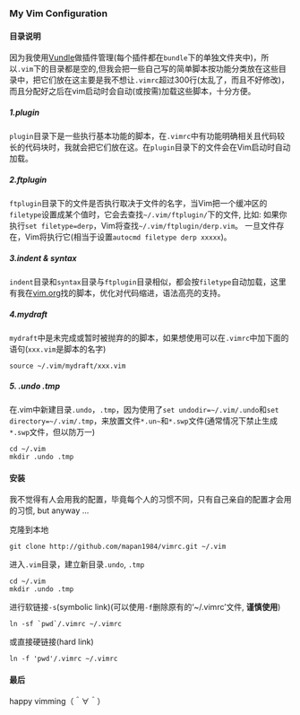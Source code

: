 ### My Vim Configuration

#### 目录说明

因为我使用[Vundle](https://github.com/VundleVim/Vundle.vim)做插件管理(每个插件都在`bundle`下的单独文件夹中)，所以`.vim`下的目录都是空的,但我会把一些自己写的简单脚本按功能分类放在这些目录中，把它们放在这主要是我不想让`.vimrc`超过300行(太乱了，而且不好修改)，而且分配好之后在vim启动时会自动(或按需)加载这些脚本，十分方便。

##### 1.plugin

`plugin`目录下是一些执行基本功能的脚本，在`.vimrc`中有功能明确相关且代码较长的代码块时，我就会把它们放在这。在`plugin`目录下的文件会在Vim启动时自动加载。

##### 2.ftplugin

`ftplugin`目录下的文件是否执行取决于文件的名字，当Vim把一个缓冲区的`filetype`设置成某个值时，它会去查找`~/.vim/ftplugin/`下的文件, 比如: 如果你执行`set filetype=derp`，Vim将查找`~/.vim/ftplugin/derp.vim`。 一旦文件存在，Vim将执行它(相当于设置`autocmd filetype derp xxxxx`)。

##### 3.indent & syntax

`indent`目录和`syntax`目录与`ftplugin`目录相似，都会按`filetype`自动加载，这里有我在[vim.org](http://www.vim.org)找的脚本，优化对代码缩进，语法高亮的支持。

##### 4.mydraft

`mydraft`中是未完成或暂时被抛弃的的脚本，如果想使用可以在`.vimrc`中加下面的语句(`xxx.vim`是脚本的名字)

    source ~/.vim/mydraft/xxx.vim

##### 5. .undo .tmp

在.vim中新建目录`.undo`，`.tmp`，因为使用了`set undodir=~/.vim/.undo`和`set directory=~/.vim/.tmp`，来放置文件`*.un~`和`*.swp`文件(通常情况下禁止生成`*.swp`文件，但以防万一)

    cd ~/.vim
    mkdir .undo .tmp

#### 安装

我不觉得有人会用我的配置，毕竟每个人的习惯不同，只有自己亲自的配置才会用的习惯, but anyway ...

克隆到本地

    git clone http://github.com/mapan1984/vimrc.git ~/.vim 

进入`.vim`目录，建立新目录`.undo`, `.tmp`

    cd ~/.vim 
    mkdir .undo .tmp

进行软链接`-s`(symbolic link)(可以使用`-f`删除原有的‘~/.vimrc’文件, **谨慎使用**) 

    ln -sf `pwd`/.vimrc ~/.vimrc

或直接硬链接(hard link)

    ln -f 'pwd'/.vimrc ~/.vimrc

#### 最后

happy vimming（＾∀＾）
